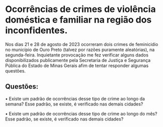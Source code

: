 # Ocorrências de crimes de violência doméstica e familiar na região dos inconfidentes.

Nos dias 21 e 28 de agosto de 2023 ocorreram dois crimes de feminicidio no município de Ouro Preto (talvez por razões puramente aleatórias), na segunda-feira. Inquietante provocação me fez verificar alguns dados disponibilizados publicamente pela Secretaria de Justiça e Segurança Pública do Estado de Minas Gerais afim de tentar responder algumas questões.

## Questões:
• Existe um padrão de ocorrências desse tipo de crime ao longo da semana? Esse padrão, se existe, é verificado nas demais cidades?

• Existe um padrão de ocorrências desse tipo de crime ao longo do mês? Esse padrão, se existe, é verificado nas demais cidades?
